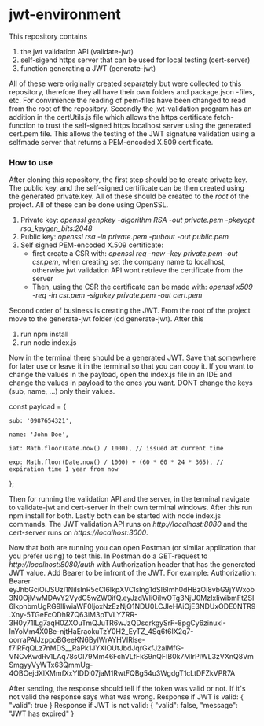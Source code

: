 # jwt-environment

This repository contains
1. the jwt validation API (validate-jwt)
2. self-sigend https server that can be used for local testing (cert-server)
3. function generating a JWT (generate-jwt)

All of these were originally created separately but were collected to this repository, therefore they all have their own folders and package.json -files, etc. For convinience the reading of pem-files have been changed to read from the root of the repository.
Secondly the jwt-validation program has an addition in the certUtils.js file which allows the https certificate fetch-function to trust the self-signed https localhost server using the generated cert.pem file. This allows the testing of the JWT signature validation using a selfmade server that returns a PEM-encoded X.509 certificate.

### How to use
After cloning this repository, the first step should be to create private key. The public key, and the self-signed certificate can be then created using the generated private.key. All of these should be created to the *root* of the project.
All of these can be done using OpenSSL.
1. Private key: *openssl genpkey -algorithm RSA -out private.pem -pkeyopt rsa_keygen_bits:2048*
2. Public key: *openssl rsa -in private.pem -pubout -out public.pem*
3. Self signed PEM-encoded X.509 certificate:
   - first create a CSR with: *openssl req -new -key private.pem -out csr.pem*, when creating set the company name to localhost, otherwise jwt validation API wont retrieve the certificate from the server
   - Then, using the CSR the certificate can be made with: *openssl x509 -req -in csr.pem -signkey private.pem -out cert.pem*
  
Second order of business is creating the JWT. From the root of the project move to the generate-jwt folder (cd generate-jwt). After this
1. run npm install
2. run node index.js

Now in the terminal there should be a generated JWT. Save that somewhere for later use or leave it in the terminal so that you can copy it. If you want to change the values in the payload, open the index.js file in an IDE and change the values in payload to the ones you want. DONT change the keys (sub, name, ...) only their values.

const payload = {

    sub: '0987654321',
    
    name: 'John Doe',
    
    iat: Math.floor(Date.now() / 1000), // issued at current time
    
    exp: Math.floor(Date.now() / 1000) + (60 * 60 * 24 * 365), // expiration time 1 year from now
    
};

Then for running the validation API and the server, in the terminal navigate to validate-jwt and cert-server in their own terminal windows. After this run npm install for both. Lastly both can be started with node index.js commands. The JWT validation API runs on *http://localhost:8080* and the cert-server runs on *https://localhost:3000*.

Now that both are running you can open Postman (or similar application that you prefer using) to test this. In Postman do a GET-request to *http://localhost:8080/auth* with Authorization header that has the generated JWT value. Add Bearer to be infront of the JWT. For example:
Authorization: Bearer eyJhbGciOiJSUzI1NiIsInR5cCI6IkpXVCIsIng1dSI6Imh0dHBzOi8vbG9jYWxob3N0OjMwMDAvY2VydC5wZW0ifQ.eyJzdWIiOiIwOTg3NjU0MzIxIiwibmFtZSI6IkphbmUgRG9lIiwiaWF0IjoxNzEzNjQ1NDU0LCJleHAiOjE3NDUxODE0NTR9.Xny-5TGeFcODhR7Q63iM3pTVLYZRR-3H0y71lLg7aqH0ZXOuTmQJuTR6wJzQDsqrkgySrF-8pgCy6zinuxI-InYoMm4X0Be-njtHaEraokuTzY0H2_EyTZ_4Sq6t6lX2q7-oorraPAlJzppoBGeeKN6BylWrAYHVIRlse-f7iRFqQLz7nMDS__RaPk1JYXIOUtJbdJqrGkfJ2alMfG-VNCvKwdRv1LAq78sOl79Mm46FchVLfFkS9nQFIB0k7MIrPIWL3zVXnQ8VmSmgyyVyWTx63QmmUg-4OBOejdXlXMmfXxYIDDi07jaM1RwtFQBg54u3WgdgT1cLtDFZkVPR7A

After sending, the response should tell if the token was valid or not. If it's not valid the response says what was wrong. Response if JWT is valid:
{
    "valid": true
}
Response if JWT is not valid:
{
    "valid": false,
    "message": "JWT has expired"
}

